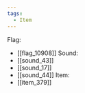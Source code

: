 ```yaml
---
tags:
  - Item
---
```

Flag:
- [[flag_10908]]
Sound:
- [[sound_43]]
- [[sound_17]]
- [[sound_44]]
Item:
- [[item_379]]
